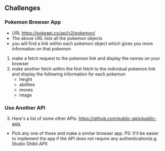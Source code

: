 ## Challenges
### Pokemon Browser App
- URL https://pokeapi.co/api/v2/pokemon/
- The above URL lists all the pokemon objects
- you will find a link within each pokemon object which gives you more information on that pokemon
1. make a fetch request to the pokemon link and display the names on your browser
2. make another fetch within the first fetch to the individual pokemon link and display the following information for each pokemon
    - height
    - abilities
    - moves
    - image
### Use Another API
 3. Here's a list of some other APIs: https://github.com/public-apis/public-apis
- Pick any one of these and make a similar browser app.
PS: It'll be easier to implement the app if the API does not require any authentication(e.g. Studio Ghibli API)